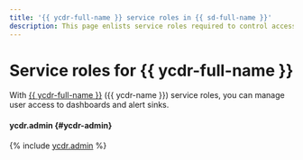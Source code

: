 ```yaml
---
title: '{{ ycdr-full-name }} service roles in {{ sd-full-name }}'
description: This page enlists service roles required to control access to the {{ ycdr-name }} module in {{ sd-name }}.
---
```


# Service roles for {{ ycdr-full-name }}

With [{{ ycdr-full-name }}](../concepts/dspm.md) ({{ ycdr-name }}) service roles, you can manage user access to dashboards and alert sinks.

#### ycdr.admin {#ycdr-admin}

{% include [ycdr.admin](../../_roles/ycdr/admin.md) %}
